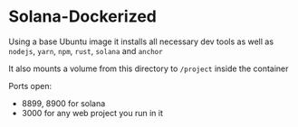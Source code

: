 
# Solana-Dockerized

Using a base Ubuntu image it installs all necessary dev tools as well as `nodejs`, `yarn`, `npm`, `rust`, `solana` and `anchor`

It also mounts a volume from this directory to `/project` inside the container

Ports open:
* 8899, 8900 for solana
* 3000 for any web project you run in it



